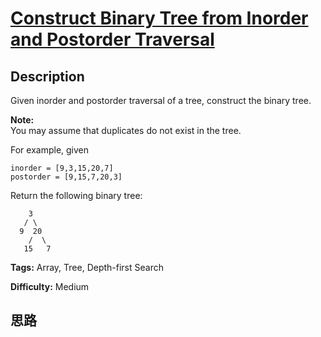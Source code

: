 # [Construct Binary Tree from Inorder and Postorder Traversal][title]

## Description

Given inorder and postorder traversal of a tree, construct the binary tree.

**Note:**  
You may assume that duplicates do not exist in the tree.

For example, given
            inorder = [9,3,15,20,7]    postorder = [9,15,7,20,3]

Return the following binary tree:
                3       / \      9  20        /  \       15   7    


**Tags:** Array, Tree, Depth-first Search

**Difficulty:** Medium

## 思路

[title]: https://leetcode.com/problems/construct-binary-tree-from-inorder-and-postorder-traversal
